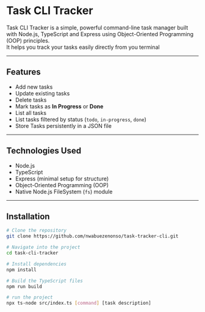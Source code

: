# Task CLI Tracker

Task CLI Tracker is a simple, powerful command-line task manager built with Node.js, TypeScript and Express using Object-Oriented Programming (OOP) principles.  
It helps you track your tasks easily directly from you terminal

---

## Features

- Add new tasks
- Update existing tasks
- Delete tasks
- Mark tasks as **In Progress** or **Done**
- List all tasks
- List tasks filtered by status (`todo`, `in-progress`, `done`)
- Store Tasks persistently in a JSON file

---

## Technologies Used

- Node.js
- TypeScript
- Express (minimal setup for structure)
- Object-Oriented Programming (OOP)
- Native Node.js FileSystem (`fs`) module

---

## Installation

```bash
# Clone the repository
git clone https://github.com/nwabuezenonso/task-tracker-cli.git

# Navigate into the project
cd task-cli-tracker

# Install dependencies
npm install

# Build the TypeScript files
npm run build

# run the project
npx ts-node src/index.ts [command] [task description]


```
